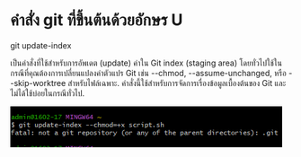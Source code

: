 # คำสั่ง git ที่ขึ้นต้นด้วยอักษร U

git update-index

เป็นคำสั่งที่ใช้สำหรับการอัพเดต (update) ค่าใน Git index (staging area) โดยทั่วไปใช้ในกรณีที่คุณต้องการเปลี่ยนแปลงค่าตัวแปร Git เช่น --chmod, --assume-unchanged, หรือ --skip-worktree สำหรับไฟล์เฉพาะ. คำสั่งนี้ใช้สำหรับการจัดการเรื่องข้อมูลเบื้องต้นของ Git และไม่ได้ใช้บ่อยในกรณีทั่วไป.

![Alt text](image-39.png)